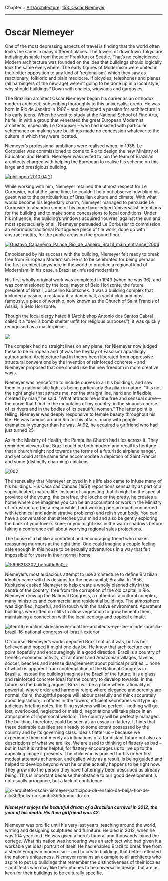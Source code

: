 Chapter .: [Art/Architecture](https://www.theschooloflife.com/thebookoflife/category/leisure/artarchitecture/): [153. Oscar Niemeyer](https://www.theschooloflife.com/thebookoflife/the-great-architects-oscar-niemeyer/)

* * *

# Oscar Niemeyer

One of the most depressing aspects of travel is finding that the world often looks the same in many different places. The towers of downtown Tokyo are indistinguishable from those of Frankfurt or Seattle. That’s no coincidence. Modern architecture was founded on the idea that buildings should logically look the same everywhere. The early figures of Modernism were united in their bitter opposition to any kind of ‘regionalism’, which they saw as reactionary, folkloric and plain mediocre. If bicycles, telephones and planes (all harbingers of the new age) weren’t going to be done up in a local style, why should buildings? Down with chalets, wigwams and gargoyles.

The Brazilian architect Oscar Niemeyer began his career as an orthodox modern architect, subscribing thoroughly to this universalist credo. He was born in Rio de Janeiro in 1907 – and developed a passion for architecture in his early teens. When he went to study at the National School of Fine Arts, he fell in with a group that venerated the great European Modernist architects, especially Le Corbusier – who had insisted with particular vehemence on making sure buildings made no concession whatever to the culture in which they were located.

Niemeyer’s professional ambitions were realised when, in 1936, Le Corbusier was commissioned to come to Rio to design the new Ministry of Education and Health. Niemeyer was invited to join the team of Brazilian architects charged with helping the European to realise his scheme on this large and prestigious building.

[![philippou.2010.04.21](https://www.theschooloflife.com/thebookoflife/wp-content/uploads/2014/11/philippou.2010.04.21.jpg)](http://www.thebookoflife.org/wp-content/uploads/2014/11/philippou.2010.04.21.jpg)

While working with him, Niemeyer retained the utmost respect for Le Corbusier, but at the same time, he couldn’t help but observe how blind his guest was to the particularities of Brazilian culture and climate. With what would become his legendary charm, Niemeyer managed to persuade Le Corbusier to abandon some of his more hard-edged ‘universalist’ intentions for the building and to make some concessions to local conditions. Under his influence, the building’s windows acquired ‘louvres’ against the sun and, most spectacularly of all, Niemeyer persuaded Le Corbusier to commission an enormous traditional Portuguese piece of tile work, done up with abstract motifs, for the public areas on the ground floor.

[![Gustavo_Capanema_Palace_Rio_de_Janeiro_Brazil_main_entrance_2004](https://www.theschooloflife.com/thebookoflife/wp-content/uploads/2014/11/Gustavo_Capanema_Palace_Rio_de_Janeiro_Brazil_main_entrance_2004.jpg)](http://www.thebookoflife.org/wp-content/uploads/2014/11/Gustavo_Capanema_Palace_Rio_de_Janeiro_Brazil_main_entrance_2004.jpg)

Emboldened by his success with the building, Niemeyer felt ready to break free from European Modernism. He is to be celebrated for being perhaps the first architect anywhere in the world to practice a regional kind of Modernism: in his case, a Brazilian-infused modernism.

His first wholly original work was completed in 1943 (when he was 36), and was commissioned by the local mayor of Belo Horizonte, the future president of Brazil, Juscelino Kubitschek. It was a building complex that included a casino, a restaurant, a dance hall, a yacht club and most famously, a place of worship, now known as the Church of Saint Francis of Assisi, in Belo Horizonte.&nbsp;

Though the local clergy hated it (Archbishop Antonio dos Santos Cabral called it a “devil’s bomb shelter unfit for religious purposes”), it was quickly recognised as a masterpiece.&nbsp;

![](http://imageweb-cdn.magnoliasoft.net/bridgeman/supersize/stf372067.jpg)

The complex had no straight lines on any plane, for Niemeyer now judged these to be European and (it was the heyday of Fascism) appallingly authoritarian. Architecture had in theory been liberated from oppressive structural conventions by the invention of reinforced concrete – and Niemeyer proposed that one should use the new freedom in more creative ways.

Niemeyer was henceforth to include curves in all his buildings, and saw them in a nationalistic light as being particularly Brazilian in nature. “It is not the right angle that attracts me, nor the straight line, hard and inflexible, created by man,” he said. “What attracts me is the free and sensual curve—the curve that I find in the mountains of my country, in the sinuous course of its rivers and in the bodies of its beautiful women.” The latter point is telling. Niemeyer was deeply responsive to female beauty throughout his life. He was famous around Rio for his affairs, many with people dramatically younger than he was. At 92, he acquired a girlfriend who had just turned 25.&nbsp;

As in the Ministry of Health, the Pampulha Church had tiles across it. They reminded viewers that Brazil could be both modern and recall its heritage – that a church might nod towards the forms of a futuristic airplane hanger, and yet could at the same time accommodate a depiction of Saint Francis and some (distinctly charming) chickens.&nbsp;

![002](https://www.theschooloflife.com/thebookoflife/wp-content/uploads/2014/09/002.jpg)

The sensuality that Niemeyer enjoyed in his life also came to infuse many of his buildings. His Casa das Canoas (1951) repositions sensuality as part of a sophisticated, mature life. Instead of suggesting that it might be the special province of the young, the carefree, the louche or the pretty, he creates a home where one imagines you can be an accountant or work in the Ministry of Infrastructure (be a responsible, hard working person much concerned with technical and administrative problems) and relish your body. You can have a conversation that stretches your mind and also be gently exploring the back of your lover’s knee; or you might kiss in the warm shadows before taking a conference call about worrying regional sales projections.

The house is a bit like a confident and encouraging friend who makes reassuring murmurs at the right time. One could imagine a couple feeling safe enough in this house to be sexually adventurous in a way that felt impossible for years in their normal home.

[![5696218302_befc49d6c0_z](https://www.theschooloflife.com/thebookoflife/wp-content/uploads/2014/11/5696218302_befc49d6c0_z.jpg)](http://www.thebookoflife.org/wp-content/uploads/2014/11/5696218302_befc49d6c0_z.jpg)

Niemeyer’s most audacious attempt to use architecture to define Brazilian identity came with his designs for the new capital, Brasília. In 1956, Kubitschek asked Niemeyer to help create a wholly planned city in the centre of the country, free from the corruption of the old capital in Rio. Niemeyer drew up the National Congress, a cathedral, a cultural complex, many ministries and commercial and residential buildings. The atmosphere was dignified, hopeful, and in touch with the native environment. Apartment buildings were lifted on stilts to allow vegetation to grow beneath them, maintaining a connection with the local ecology and tropical climate.&nbsp;

![item16.rendition.slideshowVertical.the-architects-eye-lee-mindel-brasilia-brazil-16-national-congress-of-brazil-exterior](https://www.theschooloflife.com/thebookoflife/wp-content/uploads/2014/09/item16.rendition.slideshowVertical.the-architects-eye-lee-mindel-brasilia-brazil-16-national-congress-of-brazil-exterior.jpg)

Of course, Niemeyer’s works depicted Brazil not as it was, but as he believed and hoped it might one day be. He knew that architecture can point hopefully and encouragingly in a good direction. Brazil is a country of frenetic economic activity, of rainforest and Amazonian villages, favelas, soccer, beaches and intense disagreement about political priorities … none of which is apparent from contemplation of the National Congress in Brasilia. Instead the building imagines the Brazil of the future; it is a glass and reinforced concrete ideal for the country to develop towards. In the future, so the building argues, Brazil will be a place where rationality is powerful; where order and harmony reign; where elegance and serenity are normal. Calm, thoughtful people will labour carefully and think accurately about legislation; in offices in the towers, efficient secretaries will type up judicious briefing notes; the filing systems will be perfect – nothing will get lost, overlooked, neglected or mislaid; negotiations will take place in an atmosphere of impersonal wisdom. The country will be perfectly managed. The building, therefore, could be seen as an essay in flattery. It hints that these desirable qualities are already to some extent possessed by the country and by its governing class. Ideals flatter us – because we experience them not merely as intimations of a far distant future but also as descriptions of what we are like. We are used to thinking of flattery as bad – but in fact it is rather helpful, for flattery encourages us to live up to the appealing image it presents. The child who is praised for his or her first modest attempts at humour, and called witty as a result, is being guided and helped to develop beyond what he or she actually happens to be right now. They grow into the person they have flatteringly been described as already being. This is important because the obstacle to our good development is not usually arrogance, but a lack of confidence.

![o-arquiteto-oscar-niemeyer-participou-de-ensaio-da-beija-flor-de-nilc3b3polis-no-sambc3b3dromo-do-rio](https://www.theschooloflife.com/thebookoflife/wp-content/uploads/2014/09/o-arquiteto-oscar-niemeyer-participou-de-ensaio-da-beija-flor-de-nilc3b3polis-no-sambc3b3dromo-do-rio.jpg)

##### Niemeyer enjoys the beautiful dream of a Brazilian carnival in 2012, the year of his death. His then girlfriend was 42.

Niemeyer was prolific until his very last years, teaching around the world, writing and designing sculptures and furniture. He died in 2012, when he was 104 years old. He was given a hero’s funeral and thousands joined the cortege. What his nation was honouring was an architect who had given it a workable yet ideal portrait of itself. He had enabled Brazil to break free from a sterile European modernism – and to create buildings that better reflected the nation’s uniqueness. Niemeyer remains an example to all architects who aspire to put up buildings that remember the distinctiveness of their locales – architects who may like their phones to be universal in design, but are as keen for their buildings to be culturally specific.

&nbsp;&nbsp;
